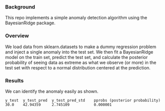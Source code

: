 ### Background
This repo implements a simple anomaly detection algorithm using the BayesianRidge package.

### Overview
We load data from sklearn.datasets to make a dummy regression problem and inject a single anomaly into the test set.
We then fit a BayesianRidge model on the train set, predict the test set, and calculate the posterior probability of seeing 
data as extreme as what we observe (or more) in the test set with respect to a normal distribution centered at the prediction.

### Results
We can identify the anomaly easily as shown.

```
y_test  y_test_pred  y_test_pred_std    pprobs (posterior probability)
30.0    42.94359     2.745109           0.000001
```
